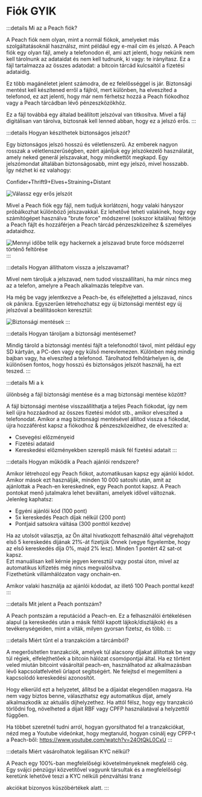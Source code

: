 # Fiók GYIK

:::details Mi az a Peach fiók?

A Peach fiók nem olyan, mint a normál fiókok, amelyeket más szolgáltatásoknál használsz, mint például egy e-mail cím és jelszó. A Peach fiók egy olyan fájl, amely a telefonodon él, ami azt jelenti, hogy nekünk nem kell tárolnunk az adataidat és nem kell tudnunk, ki vagy: te irányítasz. Ez a fájl tartalmazza az összes adatodat: a bitcoin tárcád kulcsaitól a fizetési adataidig.

Ez több magánéletet jelent számodra, de ez felelősséggel is jár. Biztonsági mentést kell készítened erről a fájlról, mert különben, ha elveszíted a telefonod, ez azt jelenti, hogy már nem férhetsz hozzá a Peach fiókodhoz vagy a Peach tárcádban lévő pénzeszközökhöz.

Ez a fájl továbbá egy általad beállított jelszóval van titkosítva. Mivel a fájl digitálisan van tárolva, biztosnak kell lenned abban, hogy ez a jelszó erős.
:::

:::details Hogyan készíthetek biztonságos jelszót?

Egy biztonságos jelszó hosszú és véletlenszerű. Az emberek nagyon rosszak a véletlenszerűségben, ezért ajánljuk egy jelszókezelő használatát, amely neked generál jelszavakat, hogy mindkettőt megkapd. Egy jelszómondat általában biztonságosabb, mint egy jelszó, mivel hosszabb. Így nézhet ki ez valahogy:

Confider+Thrift9+Elves+Straining+Distant

![Válassz egy erős jelszót](/img/faq/account/StrongPassword.png)

Mivel a Peach fiók egy fájl, nem tudjuk korlátozni, hogy valaki hányszor próbálkozhat különböző jelszavakkal. Ez lehetővé teheti valakinek, hogy egy számítógépet használva "brute force" módszerrel (sokszor kitalálva) feltörje a Peach fájlt és hozzáférjen a Peach tárcád pénzeszközeihez & személyes adataidhoz.

![Mennyi időbe telik egy hackernek a jelszavad brute force módszerrel történő feltörése](/img/faq/account/PWBruteForce.png)
:::

:::details Hogyan állíthatom vissza a jelszavamat?

Mivel nem tároljuk a jelszavad, nem tudod visszaállítani, ha már nincs meg az a telefon, amelyre a Peach alkalmazás telepítve van.

Ha még be vagy jelentkezve a Peach-be, és elfelejtetted a jelszavad, nincs ok pánikra. Egyszerűen létrehozhatsz egy új biztonsági mentést egy új jelszóval a beállításokon keresztül:

![Biztonsági mentések](/img/faq/account/backups.png)
:::

:::details Hogyan tároljam a biztonsági mentésemet?

Mindig tárold a biztonsági mentési fájlt a telefonodtól távol, mint például egy SD kártyán, a PC-den vagy egy külső merevlemezen. Különben még mindig bajban vagy, ha elveszíted a telefonod. Tárolhatod felhőtárhelyen is, de különösen fontos, hogy hosszú és biztonságos jelszót használj, ha ezt teszed.
:::

:::details Mi a k

ülönbség a fájl biztonsági mentése és a mag biztonsági mentése között?

A fájl biztonsági mentése visszaállíthatja a teljes Peach fiókodat, így nem kell újra hozzáadnod az összes fizetési módot stb., amikor elveszíted a telefonodat. Amikor a mag biztonsági mentésével állítod vissza a fiókodat, újra hozzáférést kapsz a fiókodhoz & pénzeszközeidhez, de elveszíted a:

- Csevegési előzményeid
- Fizetési adataid
- Kereskedési előzményekben szereplő másik fél fizetési adatait
  :::

:::details Hogyan működik a Peach ajánlói rendszere?

Amikor létrehozol egy Peach fiókot, automatikusan kapsz egy ajánlói kódot. Amikor mások ezt használják, minden 10 000 satoshi után, amit az ajánlottak a Peach-en kereskednek, egy Peach pontot kapsz. A Peach pontokat menő jutalmakra lehet beváltani, amelyek idővel változnak. Jelenleg kaphatsz:

- Egyéni ajánlói kód (100 pont)
- 5x kereskedés Peach díjak nélkül (200 pont)
- Pontjaid satsokra váltása (300 ponttól kezdve)

Ha az utolsót választja, az Ön által hivatkozott felhasználó által végrehajtott első 5 kereskedés díjának 21%-át fizetjük Önnek (vegye figyelembe, hogy az első kereskedés díja 0%, majd 2% lesz). Minden 1 pontért 42 sat-ot kapsz.  
Ezt manuálisan kell kérnie jegyen keresztül vagy postai úton, mivel az automatikus kifizetés még nincs megvalósítva.  
Fizethetünk villámhálózaton vagy onchain-en.

Amikor valaki használja az ajánlói kódodat, az illető 100 Peach ponttal kezd!
:::

:::details Mit jelent a Peach pontszám?

A Peach pontszám a reputációd a Peach-en. Ez a felhasználói értékelésen alapul (a kereskedés után a másik féltől kapott lájkok/diszlájkok) és a tevékenységeiden, mint a viták, milyen gyorsan fizetsz, és több.
:::

:::details Miért tűnt el a tranzakcióm a tárcámból?

A megerősítetlen tranzakciók, amelyek túl alacsony díjakat állítottak be vagy túl régiek, elfelejthetőek a bitcoin hálózat csomópontjai által.
Ha ez történt veled miután bitcoint vásároltál peach-en, használhatod az alkalmazásban lévő kapcsolatfelvételi űrlapot segítségért. Ne felejtsd el megemlíteni a kapcsolódó kereskedési azonosítót.

Hogy elkerüld ezt a helyzetet, állítsd be a díjaidat elegendően magasra. Ha nem vagy biztos benne, választhatsz egy automatikus díjat, amely alkalmazkodik az aktuális díjhelyzethez.
Ha attól félsz, hogy egy tranzakció törlődni fog, növelheted a díjait RBF vagy CPFP használatával a helyzettől függően.

Ha többet szeretnél tudni arról, hogyan gyorsíthatod fel a tranzakciókat, nézd meg a Youtube videónkat, hogy megtanuld, hogyan csinálj egy CPFP-t a Peach-ből: https://www.youtube.com/watch?v=24OtQkL0CxU
:::

:::details Miért vásárolhatok legálisan KYC nélkül?

A Peach egy 100%-ban megfelelőségi követelményeknek megfelelő cég. Egy svájci pénzügyi közvetítővel vagyunk társultak és a megfelelőségi keretünk lehetővé teszi a KYC nélküli pénzváltási tranz

akciókat bizonyos küszöbértékek alatt.
:::
